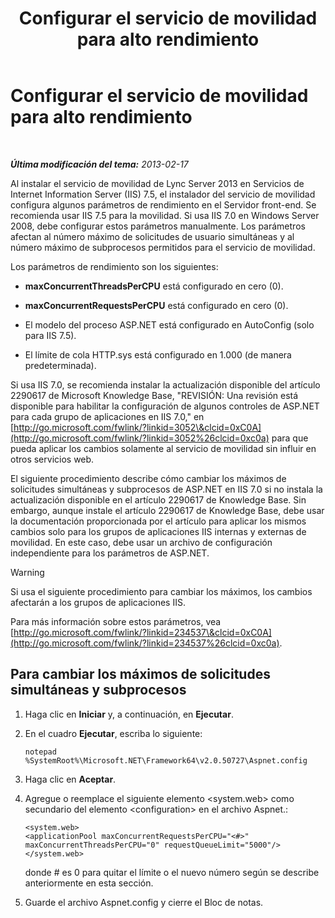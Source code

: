 ﻿---
title: Configurar el servicio de movilidad para alto rendimiento
TOCTitle: Configurar el servicio de movilidad para alto rendimiento
ms:assetid: c2b8aadb-cffb-49f0-ba7a-e8541a1ff475
ms:mtpsurl: https://technet.microsoft.com/es-es/library/Hh690042(v=OCS.15)
ms:contentKeyID: 48276590
ms.date: 01/07/2017
mtps_version: v=OCS.15
ms.translationtype: HT
---

# Configurar el servicio de movilidad para alto rendimiento

 

_**Última modificación del tema:** 2013-02-17_

Al instalar el servicio de movilidad de Lync Server 2013 en Servicios de Internet Information Server (IIS) 7.5, el instalador del servicio de movilidad configura algunos parámetros de rendimiento en el Servidor front-end. Se recomienda usar IIS 7.5 para la movilidad. Si usa IIS 7.0 en Windows Server 2008, debe configurar estos parámetros manualmente. Los parámetros afectan al número máximo de solicitudes de usuario simultáneas y al número máximo de subprocesos permitidos para el servicio de movilidad.

Los parámetros de rendimiento son los siguientes:

  - **maxConcurrentThreadsPerCPU** está configurado en cero (0).

  - **maxConcurrentRequestsPerCPU** está configurado en cero (0).

  - El modelo del proceso ASP.NET está configurado en AutoConfig (solo para IIS 7.5).

  - El límite de cola HTTP.sys está configurado en 1.000 (de manera predeterminada).

Si usa IIS 7.0, se recomienda instalar la actualización disponible del artículo 2290617 de Microsoft Knowledge Base, "REVISIÓN: Una revisión está disponible para habilitar la configuración de algunos controles de ASP.NET para cada grupo de aplicaciones en IIS 7.0," en [http://go.microsoft.com/fwlink/?linkid=3052\&clcid=0xC0A](http://go.microsoft.com/fwlink/?linkid=3052%26clcid=0xc0a) para que pueda aplicar los cambios solamente al servicio de movilidad sin influir en otros servicios web.

El siguiente procedimiento describe cómo cambiar los máximos de solicitudes simultáneas y subprocesos de ASP.NET en IIS 7.0 si no instala la actualización disponible en el artículo 2290617 de Knowledge Base. Sin embargo, aunque instale el artículo 2290617 de Knowledge Base, debe usar la documentación proporcionada por el artículo para aplicar los mismos cambios solo para los grupos de aplicaciones IIS internas y externas de movilidad. En este caso, debe usar un archivo de configuración independiente para los parámetros de ASP.NET.

> [!WARNING]  
> Si usa el siguiente procedimiento para cambiar los máximos, los cambios afectarán a los grupos de aplicaciones IIS.



Para más información sobre estos parámetros, vea [http://go.microsoft.com/fwlink/?linkid=234537\&clcid=0xC0A](http://go.microsoft.com/fwlink/?linkid=234537%26clcid=0xc0a).

## Para cambiar los máximos de solicitudes simultáneas y subprocesos

1.  Haga clic en **Iniciar** y, a continuación, en **Ejecutar**.

2.  En el cuadro **Ejecutar**, escriba lo siguiente:
    
        notepad %SystemRoot%\Microsoft.NET\Framework64\v2.0.50727\Aspnet.config

3.  Haga clic en **Aceptar**.

4.  Agregue o reemplace el siguiente elemento \<system.web\> como secundario del elemento \<configuration\> en el archivo Aspnet.:
    
        <system.web>
        <applicationPool maxConcurrentRequestsPerCPU="<#>" maxConcurrentThreadsPerCPU="0" requestQueueLimit="5000"/>
        </system.web>
    
    donde \# es 0 para quitar el límite o el nuevo número según se describe anteriormente en esta sección.

5.  Guarde el archivo Aspnet.config y cierre el Bloc de notas.

